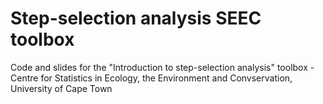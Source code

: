 # Step-selection analysis SEEC toolbox
Code and slides for the "Introduction to step-selection analysis" toolbox - Centre for Statistics in Ecology, the Environment and Convservation, University of Cape Town
